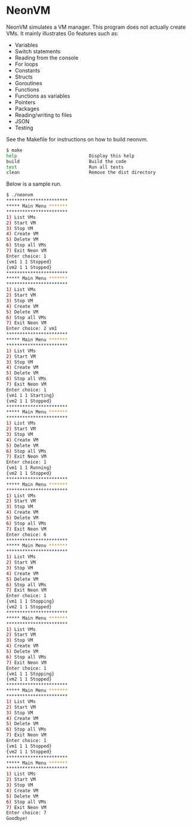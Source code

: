# NeonVM

NeonVM simulates a VM manager. This program does not actually create VMs. It mainly illustrates Go features such as:

- Variables
- Switch statements
- Reading from the console
- For loops
- Constants
- Structs
- Goroutines
- Functions
- Functions as variables
- Pointers
- Packages
- Reading/writing to files
- JSON
- Testing

See the Makefile for instructions on how to build neonvm.

```sh
$ make
help                           Display this help
build                          Build the code
test                           Run all tests
clean                          Remove the dist directory
```

Below is a sample run.

```sh
$ ./neonvm 
***********************
***** Main Menu *******
***********************
1) List VMs
2) Start VM
3) Stop VM
4) Create VM
5) Delete VM
6) Stop all VMs
7) Exit Neon VM
Enter choice: 1   
{vm1 1 1 Stopped}
{vm2 1 1 Stopped}
***********************
***** Main Menu *******
***********************
1) List VMs
2) Start VM
3) Stop VM
4) Create VM
5) Delete VM
6) Stop all VMs
7) Exit Neon VM
Enter choice: 2 vm1
***********************
***** Main Menu *******
***********************
1) List VMs
2) Start VM
3) Stop VM
4) Create VM
5) Delete VM
6) Stop all VMs
7) Exit Neon VM
Enter choice: 1
{vm1 1 1 Starting}
{vm2 1 1 Stopped}
***********************
***** Main Menu *******
***********************
1) List VMs
2) Start VM
3) Stop VM
4) Create VM
5) Delete VM
6) Stop all VMs
7) Exit Neon VM
Enter choice: 1
{vm1 1 1 Running}
{vm2 1 1 Stopped}
***********************
***** Main Menu *******
***********************
1) List VMs
2) Start VM
3) Stop VM
4) Create VM
5) Delete VM
6) Stop all VMs
7) Exit Neon VM
Enter choice: 6
***********************
***** Main Menu *******
***********************
1) List VMs
2) Start VM
3) Stop VM
4) Create VM
5) Delete VM
6) Stop all VMs
7) Exit Neon VM
Enter choice: 1
{vm1 1 1 Stopping}
{vm2 1 1 Stopped}
***********************
***** Main Menu *******
***********************
1) List VMs
2) Start VM
3) Stop VM
4) Create VM
5) Delete VM
6) Stop all VMs
7) Exit Neon VM
Enter choice: 1
{vm1 1 1 Stopping}
{vm2 1 1 Stopped}
***********************
***** Main Menu *******
***********************
1) List VMs
2) Start VM
3) Stop VM
4) Create VM
5) Delete VM
6) Stop all VMs
7) Exit Neon VM
Enter choice: 1
{vm1 1 1 Stopped}
{vm2 1 1 Stopped}
***********************
***** Main Menu *******
***********************
1) List VMs
2) Start VM
3) Stop VM
4) Create VM
5) Delete VM
6) Stop all VMs
7) Exit Neon VM
Enter choice: 7
Goodbye!
```